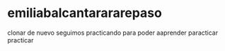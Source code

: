 # emiliabalcantarararepaso
clonar de nuevo
seguimos practicando
para poder aaprender 
paracticar practicar